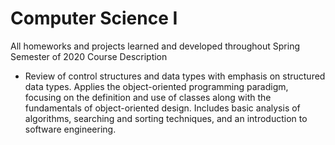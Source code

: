# Computer Science I 
All homeworks and projects learned and developed throughout Spring Semester of 2020
Course Description
* Review of control structures and data types with emphasis on structured data types. Applies the object-oriented programming paradigm, focusing on the definition and use of classes along with the fundamentals of object-oriented design. Includes basic analysis of algorithms, searching and sorting techniques, and an introduction to software engineering.
